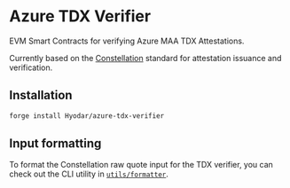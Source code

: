 # Azure TDX Verifier

EVM Smart Contracts for verifying Azure MAA TDX Attestations.

Currently based on the [Constellation](https://github.com/edgelesssys/constellation)
standard for attestation issuance and verification.

## Installation

```bash
forge install Hyodar/azure-tdx-verifier
```

## Input formatting

To format the Constellation raw quote input for the TDX verifier, you can
check out the CLI utility in [`utils/formatter`](utils/formatter).
